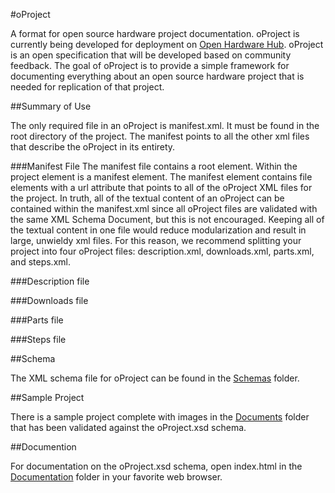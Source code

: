 #oProject

A format for open source hardware project documentation. oProject is currently being developed for deployment on [Open Hardware Hub](). oProject is an open specification that will be developed based on community feedback. The goal of oProject is to provide a simple framework for documenting everything about an open source hardware project that is needed for replication of that project.

##Summary of Use

The only required file in an oProject is manifest.xml. It must be found in the root directory of the project. The manifest points to all the other xml files that describe the oProject in its entirety.

###Manifest File
The manifest file contains a root <project> element. Within the project element is a manifest element. The manifest element contains file elements with a url attribute that points to all of the oProject XML files for the project. In truth, all of the textual content of an oProject can be contained within the manifest.xml since all oProject files are validated with the same XML Schema Document, but this is not encouraged. Keeping all of the textual content in one file would reduce modularization and result in large, unwieldy xml files. For this reason, we recommend splitting your project into four oProject files: description.xml, downloads.xml, parts.xml, and steps.xml.

###Description file

###Downloads file

###Parts file

###Steps file

##Schema

The XML schema file for oProject can be found in the [Schemas](https://github.com/kurttomlinson/oProject/tree/master/Schemas) folder.

##Sample Project

There is a sample project complete with images in the [Documents](https://github.com/kurttomlinson/oProject/tree/master/Documents) folder that has been validated against the oProject.xsd schema.

##Documention

For documentation on the oProject.xsd schema, open index.html in the [Documentation](https://github.com/kurttomlinson/oProject/tree/master/Documentation) folder in your favorite web browser.
